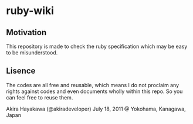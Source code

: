 # ruby-wiki

## Motivation
This repository is made to
check the ruby specification which may
be easy to be misunderstood.

## Lisence
The codes are all free and reusable,
which means I do not proclaim any rights against
codes and even documents wholly within this repo.
So you can feel free to reuse them.

Akira Hayakawa (@akiradeveloper)
July 18, 2011
@ Yokohama, Kanagawa, Japan
